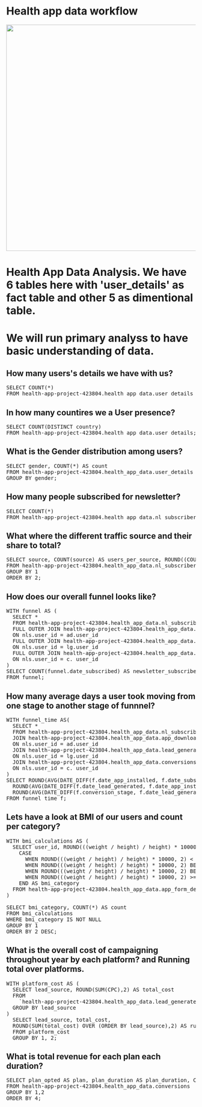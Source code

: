# Health app data workflow

<img src="Health_app_data_workflow/SQL Query Results/1.png" width="600"/>

# Health App Data Analysis. We have 6 tables here with 'user_details' as fact table and other 5 as dimentional table. 
# We will run primary analyss to have basic understanding of data. 

## How many users's details we have with us?
<pre>
SELECT COUNT(*) 
FROM health-app-project-423804.health_app_data.user_details ud;
</pre>

## In how many countires we a User presence?
<pre>
SELECT COUNT(DISTINCT country)
FROM health-app-project-423804.health_app_data.user_details;
</pre>

## What is the Gender distribution among users?
<pre>
SELECT gender, COUNT(*) AS count 
FROM health-app-project-423804.health_app_data.user_details
GROUP BY gender;
</pre>

## How many people subscribed for newsletter?
<pre>
SELECT COUNT(*)
FROM health-app-project-423804.health_app_data.nl_subscribers nls;
</pre>

## What where the different traffic source and their share to total?
<pre>
SELECT source, COUNT(source) AS users_per_source, ROUND((COUNT(source)*100)/(SELECT COUNT(*) FROM health-app-project-423804.health_app_data.nl_subscribers),2) AS percentage_share
FROM health-app-project-423804.health_app_data.nl_subscribers nls
GROUP BY 1
ORDER BY 2;
</pre>

## How does our overall funnel looks like? 
<pre>
WITH funnel AS (
  SELECT * 
  FROM health-app-project-423804.health_app_data.nl_subscribers nls
  FULL OUTER JOIN health-app-project-423804.health_app_data.app_downloaders ad
  ON nls.user_id = ad.user_id
  FULL OUTER JOIN health-app-project-423804.health_app_data.lead_generated lg
  ON nls.user_id = lg.user_id
  FULL OUTER JOIN health-app-project-423804.health_app_data.conversions c
  ON nls.user_id = c. user_id
)
SELECT COUNT(funnel.date_subscribed) AS newsletter_subscribers, COUNT(funnel.app_installed) AS app_downloaders, COUNT(funnel.lead_source) AS trial_opted_by, COUNT(funnel.conversion) AS plan_subscribers
FROM funnel;
</pre>

## How many average days a user took moving from one stage to another stage of funnnel? 
<pre>
WITH funnel_time AS(
  SELECT * 
  FROM health-app-project-423804.health_app_data.nl_subscribers nls
  JOIN health-app-project-423804.health_app_data.app_downloaders ad
  ON nls.user_id = ad.user_id
  JOIN health-app-project-423804.health_app_data.lead_generated lg
  ON nls.user_id = lg.user_id
  JOIN health-app-project-423804.health_app_data.conversions c
  ON nls.user_id = c. user_id 
)
SELECT ROUND(AVG(DATE_DIFF(f.date_app_installed, f.date_subscribed, DAY)),2) AS avg_days_for_app_download,
  ROUND(AVG(DATE_DIFF(f.date_lead_generated, f.date_app_installed, DAY)),2) AS avg_days_to_opt_trial,
  ROUND(AVG(DATE_DIFF(f.conversion_stage, f.date_lead_generated, DAY)),2) AS avg_days_to_subscribe_plan
FROM funnel_time f;
</pre>

## Lets have a look at BMI of our users and count per category?
<pre>
WITH bmi_calculations AS (
  SELECT user_id, ROUND(((weight / height) / height) * 10000, 2) AS bmi,
    CASE
      WHEN ROUND(((weight / height) / height) * 10000, 2) < 18.5 THEN 'Underweight'
      WHEN ROUND(((weight / height) / height) * 10000, 2) BETWEEN 18.5 AND 24.9 THEN 'Normal weight'
      WHEN ROUND(((weight / height) / height) * 10000, 2) BETWEEN 25 AND 29.9 THEN 'Overweight'
      WHEN ROUND(((weight / height) / height) * 10000, 2) >= 30 THEN 'Obesity'
    END AS bmi_category
  FROM health-app-project-423804.health_app_data.app_form_details
)

SELECT bmi_category, COUNT(*) AS count
FROM bmi_calculations
WHERE bmi_category IS NOT NULL
GROUP BY 1
ORDER BY 2 DESC;
</pre>

## What is the overall cost of campaigning throughout year by each platform? and Running total over platforms.
<pre>
WITH platform_cost AS (
  SELECT lead_source, ROUND(SUM(CPC),2) AS total_cost
  FROM 
    `health-app-project-423804.health_app_data.lead_generated`
  GROUP BY lead_source
)
  SELECT lead_source, total_cost,
  ROUND(SUM(total_cost) OVER (ORDER BY lead_source),2) AS running_total
  FROM platform_cost
  GROUP BY 1, 2;
</pre>

## What is total revenue for each plan each duration?
<pre>
SELECT plan_opted AS plan, plan_duration AS plan_duration, COUNT(*) AS purchase_count, SUM(price)
FROM health-app-project-423804.health_app_data.conversions
GROUP BY 1,2
ORDER BY 4;
</pre>
